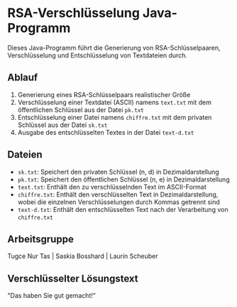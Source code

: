 # RSA-Verschlüsselung Java-Programm

Dieses Java-Programm führt die Generierung von RSA-Schlüsselpaaren, Verschlüsselung und Entschlüsselung von Textdateien durch.

## Ablauf

1. Generierung eines RSA-Schlüsselpaars realistischer Größe
2. Verschlüsselung einer Textdatei (ASCII) namens `text.txt` mit dem öffentlichen Schlüssel aus der Datei `pk.txt`
3. Entschlüsselung einer Datei namens `chiffre.txt` mit dem privaten Schlüssel aus der Datei `sk.txt`
4. Ausgabe des entschlüsselten Textes in der Datei `text-d.txt`

## Dateien

- `sk.txt`: Speichert den privaten Schlüssel (n, d) in Dezimaldarstellung
- `pk.txt`: Speichert den öffentlichen Schlüssel (n, e) in Dezimaldarstellung
- `text.txt`: Enthält den zu verschlüsselnden Text im ASCII-Format
- `chiffre.txt`: Enthält den verschlüsselten Text in Dezimaldarstellung, wobei die einzelnen Verschlüsselungen durch Kommas getrennt sind
- `text-d.txt`: Enthält den entschlüsselten Text nach der Verarbeitung von `chiffre.txt`

## Arbeitsgruppe

Tugce Nur Tas | Saskia Bosshard | Laurin Scheuber

## Verschlüsselter Lösungstext

"Das haben Sie gut gemacht!"
